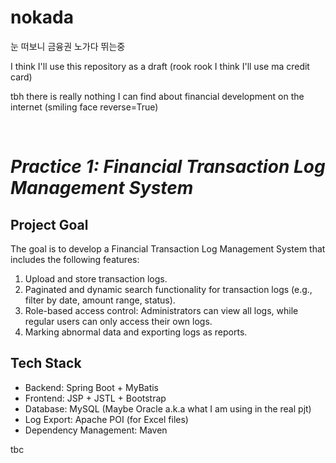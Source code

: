 # nokada

눈 떠보니 금융권 노가다 뛰는중

I think I'll use this repository as a draft (rook rook I think I'll use ma credit card)

tbh there is really nothing I can find about financial development on the internet (smiling face reverse=True)

<br/>

# ***Practice 1:*** ***Financial Transaction Log Management System***

## Project Goal

The goal is to develop a Financial Transaction Log Management System that includes the following features:

1. Upload and store transaction logs.
2. Paginated and dynamic search functionality for transaction logs (e.g., filter by date, amount range, status).
3. Role-based access control: Administrators can view all logs, while regular users can only access their own logs.
4. Marking abnormal data and exporting logs as reports.

## Tech Stack

- Backend: Spring Boot + MyBatis
- Frontend: JSP + JSTL + Bootstrap
- Database: MySQL (Maybe Oracle a.k.a what I am using in the real pjt)
- Log Export: Apache POI (for Excel files)
- Dependency Management: Maven

tbc
